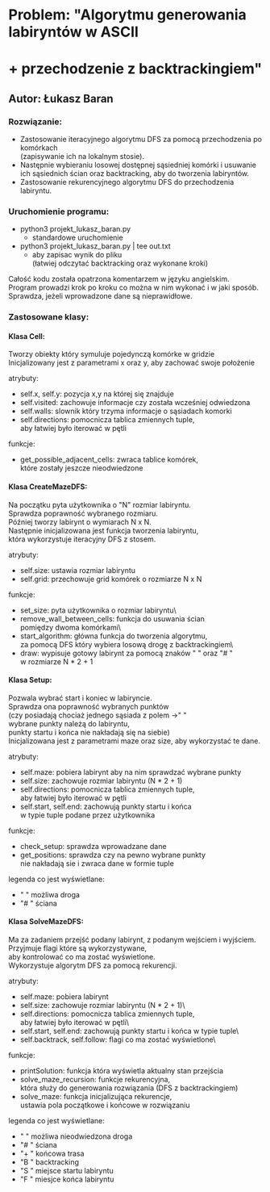 # Problem: "Algorytmu generowania labiryntów w ASCII

# + przechodzenie z backtrackingiem"

## Autor: Łukasz Baran

### Rozwiązanie:

- Zastosowanie iteracyjnego algorytmu DFS za pomocą przechodzenia po komórkach\
  (zapisywanie ich na lokalnym stosie).
- Następnie wybieraniu losowej dostępnej sąsiedniej komórki i usuwanie\
  ich sąsiednich ścian oraz backtracking, aby do tworzenia labiryntów.
- Zastosowanie rekurencyjnego algorytmu DFS do przechodzenia labiryntu.

### Uruchomienie programu:

- python3 projekt_lukasz_baran.py
  - standardowe uruchomienie
- python3 projekt_lukasz_baran.py | tee out.txt
  - aby zapisac wynik do pliku\
    (łatwiej odczytać backtracking oraz wykonane kroki)

Całość kodu została opatrzona komentarzem w języku angielskim.\
Program prowadzi krok po kroku co można w nim wykonać i w jaki sposób.\
Sprawdza, jeżeli wprowadzone dane są nieprawidłowe.

### Zastosowane klasy:

#### Klasa Cell:

Tworzy obiekty który symuluje pojedynczą komórke w gridzie\
 Inicjalizowany jest z parametrami x oraz y, aby zachować swoje położenie

atrybuty:

- self.x, self.y: pozycja x,y na której się znajduje
- self.visited: zachowuje informacje czy została wcześniej odwiedzona
- self.walls: slownik który trzyma informacje o sąsiadach komorki
- self.directions: pomocnicza tablica zmiennych tuple,\
  aby łatwiej było iterować w pętli

funkcje:

- get_possible_adjacent_cells: zwraca tablice komórek,\
  które zostały jeszcze nieodwiedzone

#### Klasa CreateMazeDFS:

Na początku pyta użytkownika o "N" rozmiar labiryntu.\
 Sprawdza poprawność wybranego rozmiaru.\
 Później tworzy labirynt o wymiarach N x N.\
 Następnie inicjalizowana jest funkcja tworzenia labiryntu,\
 która wykorzystuje iteracyjny DFS z stosem.

atrybuty:

- self.size: ustawia rozmiar labiryntu
- self.grid: przechowuje grid komórek o rozmiarze N x N

funkcje:

- set_size: pyta użytkownika o rozmiar labiryntu\
- remove_wall_between_cells: funkcja do usuwania ścian\
  pomiędzy dwoma komórkami\
- start_algorithm: główna funkcja do tworzenia algorytmu,\
  za pomocą DFS który wybiera losową drogę z backtrackingiem\
- draw: wypisuje gotowy labirynt za pomocą znaków " " oraz "# "\
  w rozmiarze N \* 2 + 1

#### Klasa Setup:

Pozwala wybrać start i koniec w labiryncie.\
 Sprawdza ona poprawność wybranych punktów\
 (czy posiadają chociaż jednego sąsiada z polem ->" "\
 wybrane punkty należą do labiryntu,\
 punkty startu i końca nie nakładają się na siebie)\
 Inicjalizowana jest z parametrami maze oraz size, aby wykorzystać te dane.

atrybuty:

- self.maze: pobiera labirynt aby na nim sprawdzać wybrane punkty
- self.size: zachowuje rozmiar labiryntu (N \* 2 + 1)
- self.directions: pomocnicza tablica zmiennych tuple,\
  aby łatwiej było iterować w pętli
- self.start, self.end: zachowują punkty startu i końca\
  w typie tuple podane przez użytkownika

funkcje:

- check_setup: sprawdza wprowadzane dane
- get_positions: sprawdza czy na pewno wybrane punkty\
  nie nakładają sie i zwraca dane w formie tuple

legenda co jest wyświetlane:

- " " możliwa droga
- "# " ściana

#### Klasa SolveMazeDFS:

Ma za zadaniem przejść podany labirynt, z podanym wejściem i wyjściem.\
 Przyjmuje flagi które są wykorzystywane,\
 aby kontrolować co ma zostać wyświetlone.\
 Wykorzystuje algorytm DFS za pomocą rekurencji.

atrybuty:

- self.maze: pobiera labirynt
- self.size: zachowuje rozmiar labiryntu (N \* 2 + 1)\
- self.directions: pomocnicza tablica zmiennych tuple,\
  aby łatwiej było iterować w pętli\
- self.start, self.end: zachowują punkty startu i końca w typie tuple\
- self.backtrack, self.follow: flagi co ma zostać wyświetlone\

funkcje:

- printSolution: funkcja która wyświetla aktualny stan przejścia
- solve_maze_recursion: funkcje rekurencyjna,\
  która służy do generowania rozwiązania (DFS z backtrackingiem)
- solve_maze: funkcja inicjalizująca rekurencje,\
  ustawia pola początkowe i końcowe w rozwiązaniu

legenda co jest wyświetlane:

- " " możliwa nieodwiedzona droga
- "# " ściana
- "+ " końcowa trasa
- "B " backtracking
- "S " miejsce startu labiryntu
- "F " miesjce końca labiryntu
